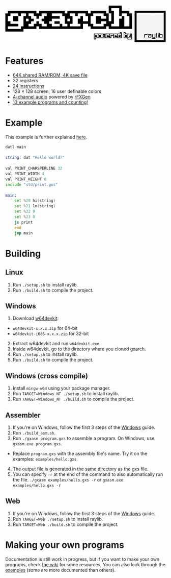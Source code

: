 ![gxarch](assets/logo.png)

# Features
* [64K shared RAM/ROM, 4K save file](https://github.com/gtrxAC/gxarch/wiki/Memory-Map)
* 32 registers
* [24 instructions](https://github.com/gtrxAC/gxarch/wiki/Instructions)
* 128 × 128 screen, 16 user definable colors
* [4-channel audio](https://github.com/gtrxAC/gxarch/wiki/Instructions#snd-reg1-reg2-reg3-reg4-sound) powered by [rFXGen](https://github.com/raysan5/rfxgen)
* [13 example programs and counting!](https://github.com/gtrxAC/gxarch/tree/main/examples)


# Example
This example is further explained [here](https://github.com/gtrxAC/gxarch/blob/main/examples/hello.gxs).
```asm
datl main

string: dat "Hello world!"

val PRINT_CHARSPERLINE 32
val PRINT_WIDTH 4
val PRINT_HEIGHT 8
include "std/print.gxs"

main:
	set %20 hi(string)
	set %21 lo(string)
	set %22 0
	set %23 0
	js print
	end
	jmp main
```


# Building

## Linux
1. Run `./setup.sh` to install raylib.
2. Run `./build.sh` to compile the project.

## Windows
1. Download [w64devkit](https://github.com/skeeto/w64devkit/releases):
* `w64devkit-x.x.x.zip` for 64-bit
* `w64devkit-i686-x.x.x.zip` for 32-bit
2. Extract w64devkit and run `w64devkit.exe`.
3. Inside w64devkit, go to the directory where you cloned gxarch.
4. Run `./setup.sh` to install raylib.
5. Run `./build.sh` to compile the project.

## Windows (cross compile)
1. Install `mingw-w64` using your package manager.
2. Run `TARGET=Windows_NT ./setup.sh` to install raylib.
3. Run `TARGET=Windows_NT ./build.sh` to compile the project.

## Assembler
1. If you're on Windows, follow the first 3 steps of the [Windows](#windows) guide.
2. Run `./build_asm.sh`.
3. Run `./gxasm program.gxs` to assemble a program. On Windows, use `gxasm.exe program.gxs`.
* Replace `program.gxs` with the assembly file's name. Try it on the examples: `examples/hello.gxs`.
4. The output file is generated in the same directory as the gxs file.
5. You can specify `-r` at the end of the command to also automatically run the file. `./gxasm examples/hello.gxs -r` or `gxasm.exe examples/hello.gxs -r`

## Web
1. If you're on Windows, follow the first 3 steps of the [Windows](#windows) guide.
2. Run `TARGET=Web ./setup.sh` to install raylib.
3. Run `TARGET=Web ./build.sh` to compile the project.

# Making your own programs
Documentation is still work in progress, but if you want to make your own programs, check [the wiki](https://github.com/gtrxAC/gxarch/wiki) for some resources. You can also look through the [examples](https://github.com/gtrxAC/gxarch/tree/main/examples) (some are more documented than others).
